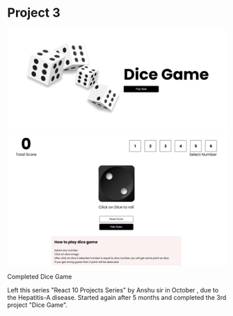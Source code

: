 # Project 3 

<img src="FinalPage (1).png" alt="Dice Game">
<img src="FinalPage (2).png" alt="Dice Game">

Completed Dice Game 

Left this series "React 10 Projects Series" by Anshu sir in October , due to the Hepatitis-A disease.
Started again after 5 months and completed the 3rd project "Dice Game".

